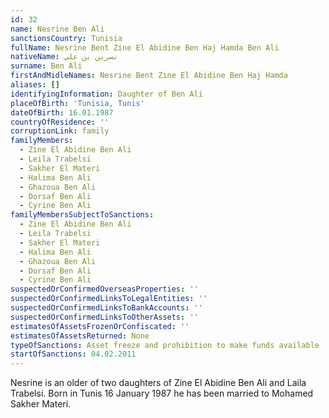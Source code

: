 ```yaml
---
id: 32
name: Nesrine Ben Ali
sanctionsCountry: Tunisia
fullName: Nesrine Bent Zine El Abidine Ben Haj Hamda Ben Ali
nativeName: نسرين بن علي‎
surname: Ben Ali
firstAndMidleNames: Nesrine Bent Zine El Abidine Ben Haj Hamda
aliases: []
identifyingInformation: Daughter of Ben Ali
placeOfBirth: 'Tunisia, Tunis'
dateOfBirth: 16.01.1987
countryOfResidence: ''
corruptionLink: family
familyMembers:
  - Zine El Abidine Ben Ali
  - Leila Trabelsi
  - Sakher El Materi
  - Halima Ben Ali
  - Ghazoua Ben Ali
  - Dorsaf Ben Ali
  - Cyrine Ben Ali
familyMembersSubjectToSanctions:
  - Zine El Abidine Ben Ali
  - Leila Trabelsi
  - Sakher El Materi
  - Halima Ben Ali
  - Ghazoua Ben Ali
  - Dorsaf Ben Ali
  - Cyrine Ben Ali
suspectedOrConfirmedOverseasProperties: ''
suspectedOrConfirmedLinksToLegalEntities: ''
suspectedOrConfirmedLinksToBankAccounts: ''
suspectedOrConfirmedLinksToOtherAssets: ''
estimatesOfAssetsFrozenOrConfiscated: ''
estimatesOfAssetsReturned: None
typeOfSanctions: Asset freeze and prohibition to make funds available
startOfSanctions: 04.02.2011
---
```

Nesrine is an older of two daughters of Zine El Abidine Ben Ali and Laila 
Trabelsi. Born in Tunis 16 January 1987 he has been married to Mohamed Sakher 
Materi.
